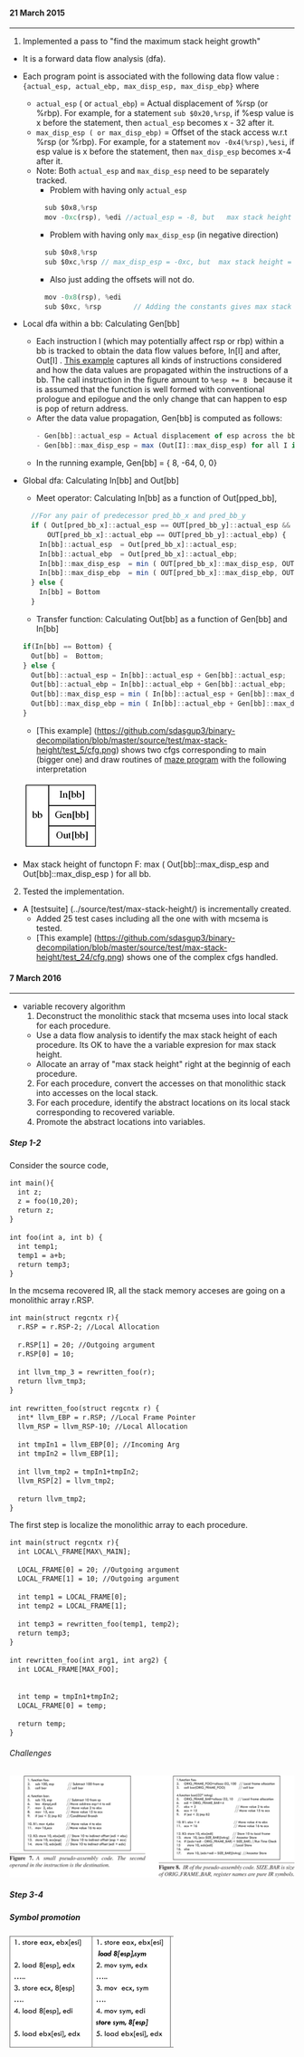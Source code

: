 #### 21 March 2015
---------------------
1. Implemented a pass to "find the maximum stack height  growth"
  - It is a forward data flow analysis (dfa).
  - Each program point is associated with the following data flow value : ```{actual_esp, actual_ebp, max_disp_esp, max_disp_ebp}``` where
    - ```actual_esp``` ( or ```actual_ebp```) =  Actual displacement of %rsp (or %rbp). For example, for a statement ```sub $0x20,%rsp```, if %esp value is x before the statement, then  ```actual_esp``` becomes x - 32 after it.
    - ```max_disp_esp ( or max_disp_ebp)``` =  Offset of the stack access w.r.t %rsp (or %rbp). For example, for a statement ```mov -0x4(%rsp),%esi```, if esp value is x before the statement, then ```max_disp_esp``` becomes x-4 after it.
    - Note: Both ```actual_esp``` and ```max_disp_esp``` need to be separately tracked. 
      - Problem with having only ```actual_esp```
      ```javascript
        sub $0x8,%rsp
        mov -0xc(rsp), %edi //actual_esp = -8, but   max stack height = -0xc - Ox8
      ```
      - Problem with having only ```max_disp_esp``` (in negative direction)
      ```javascript
        sub $0x8,%rsp
        sub $0xc,%rsp // max_disp_esp = -0xc, but  max stack height = -0x14
      ``` 
      - Also just adding the offsets will not do.
      ```javascript
        mov -0x8(rsp), %edi
        sub $0xc, %rsp        // Adding the constants gives max stack height as 0x14, but its actually -0xc. 
      ```
  - Local dfa within a bb: Calculating Gen[bb]
    - Each instruction I (which may potentially affect rsp or rbp) within a bb is tracked to obtain the data flow values before, In[I] and after, Out[I] .
      [This example](fig_1.png) captures all kinds of instructions considered and how the data values are propagated within the instructions of a bb. The call instruction in the figure amount to ```%esp += 8 ``` because it is assumed that the function is well formed with conventional prologue and epilogue and the only change that can happen to esp is pop of return address.
    - After the data value propagation, Gen[bb] is computed as follows:
      ```javascript
      - Gen[bb]::actual_esp = Actual displacement of esp across the bb with initial value of rsp/rbp assumed as 0.
      - Gen[bb]::max_disp_esp = max (Out[I]::max_disp_esp) for all I in bb.
      ```  
    - In the running example, Gen[bb] = { 8, -64, 0, 0}                                   

  - Global dfa: Calculating In[bb] and Out[bb] 
    - Meet operator: Calculating In[bb] as a function of Out[pped_bb],
    ```javascript
      //For any pair of predecessor pred_bb_x and pred_bb_y
      if ( Out[pred_bb_x]::actual_esp == OUT[pred_bb_y]::actual_esp &&  
          OUT[pred_bb_x]::actual_ebp == OUT[pred_bb_y]::actual_ebp) {
        In[bb]::actual_esp  = Out[pred_bb_x]::actual_esp;
        In[bb]::actual_ebp  = Out[pred_bb_x]::actual_ebp;
        In[bb]::max_disp_esp  = min ( OUT[pred_bb_x]::max_disp_esp, OUT[pred_bb_y]::max_disp_esp)
        In[bb]::max_disp_ebp  = min ( OUT[pred_bb_x]::max_disp_ebp, OUT[pred_bb_y]::max_disp_ebp)
      } else {
        In[bb] = Bottom
      }
    ```
    
    - Transfer function: Calculating Out[bb] as a function of Gen[bb] and In[bb]
    ```javascript
    if(In[bb] == Bottom) {
      Out[bb] =  Bottom;
    } else {
      Out[bb]::actual_esp = In[bb]::actual_esp + Gen[bb]::actual_esp;
      Out[bb]::actual_ebp = In[bb]::actual_ebp + Gen[bb]::actual_ebp;
      Out[bb]::max_disp_esp = min ( In[bb]::actual_esp + Gen[bb]::max_disp_esp, In[bb]::max_disp_esp;
      Out[bb]::max_disp_ebp = min ( In[bb]::actual_ebp + Gen[bb]::max_disp_ebp, In[bb]::max_disp_ebp;
    }
    ```
    - [This example] (https://github.com/sdasgup3/binary-decompilation/blob/master/source/test/max-stack-height/test_5/cfg.png) shows two cfgs corresponding to main (bigger one) and draw routines of [maze
    program](https://github.com/sdasgup3/binary-decompilation/blob/master/source/test/max-stack-height/test_5/test_5.c)
    with the following interpretation 

    ![Node of a cfg](fig_2.png)
  - Max stack height of functopn F:  max ( Out[bb]::max_disp_esp and  Out[bb]::max_disp_esp ) for  all bb.  

2. Tested the implementation.
  - A [testsuite] (../source/test/max-stack-height/) is incrementally created. 
    - Added 25 test cases including all the one with with mcsema is tested.
    - [This example] (https://github.com/sdasgup3/binary-decompilation/blob/master/source/test/max-stack-height/test_24/cfg.png) shows one of the complex cfgs handled.


#### 7 March 2016 
-------------
* variable recovery algorithm 
  1. Deconstruct the monolithic stack that mcsema uses into local stack for each procedure.
    - Use a data flow analysis to identify the max stack height of each procedure. Its OK to have the 
 a variable expresion for max stack height. 
    - Allocate an array of "max stack height" right at the beginnig of each procedure.
  2. For each procedure, convert the accesses on that monolithic stack into accesses on the local stack.
  3. For each procedure, identify the abstract locations on its local stack corresponding to recovered variable.
  4. Promote the abstract locations into variables. 


##### Step 1-2
Consider the source code,
```
int main(){ 
  int z; 
  z = foo(10,20); 
  return z;
} 

int foo(int a, int b) { 
  int temp1; 
  temp1 = a+b; 
  return temp3;
}
```

In the mcsema recovered IR, all the 
stack memory acceses are going on a monolithic array r.RSP. 

```
int main(struct regcntx r){ 
  r.RSP = r.RSP-2; //Local Allocation
  
  r.RSP[1] = 20; //Outgoing argument 
  r.RSP[0] = 10; 
  
  int llvm_tmp_3 = rewritten_foo(r); 
  return llvm_tmp3;
}

int rewritten_foo(struct regcntx r) {
  int* llvm_EBP = r.RSP; //Local Frame Pointer
  llvm_RSP = llvm_RSP-10; //Local Allocation

  int tmpIn1 = llvm_EBP[0]; //Incoming Arg 
  int tmpIn2 = llvm_EBP[1];

  int llvm_tmp2 = tmpIn1+tmpIn2; 
  llvm_RSP[2] = llvm_tmp2;

  return llvm_tmp2;
}

```

The first step is localize the monolithic array
to each procedure.

```
int main(struct regcntx r){ 
  int LOCAL\_FRAME[MAX\_MAIN];
  
  LOCAL_FRAME[0] = 20; //Outgoing argument 
  LOCAL_FRAME[1] = 10; //Outgoing argument 

  int temp1 = LOCAL_FRAME[0];
  int temp2 = LOCAL_FRAME[1];
  
  int temp3 = rewritten_foo(temp1, temp2); 
  return temp3;
}

int rewritten_foo(int arg1, int arg2) {
  int LOCAL_FRAME[MAX_FOO];


  int temp = tmpIn1+tmpIn2; 
  LOCAL_FRAME[0] = temp;

  return temp;
}

```

###### Challenges
![image](Figs/2.png)

##### Step 3-4
##### Symbol promotion

![image](Figs/3.png)
